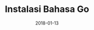 ---
layout: post
title: "Instalasi Bahasa Go"
date: 2018-01-13
comments: true
categories: [Go, Tutorial]
published: false
---